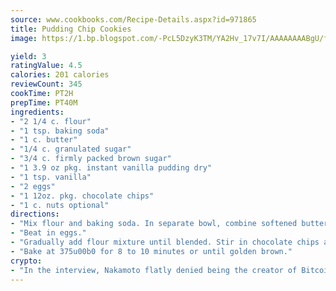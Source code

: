 ```yaml
---
source: www.cookbooks.com/Recipe-Details.aspx?id=971865
title: Pudding Chip Cookies
image: https://1.bp.blogspot.com/-PcL5DzyK3TM/YA2Hv_17v7I/AAAAAAAABgU/fyHeesSth_IZW9mL5lk6GxJO8cW8ksrGACLcBGAsYHQ/s320/12.png

yield: 3
ratingValue: 4.5
calories: 201 calories
reviewCount: 345
cookTime: PT2H
prepTime: PT40M
ingredients:
- "2 1/4 c. flour"
- "1 tsp. baking soda"
- "1 c. butter"
- "1/4 c. granulated sugar"
- "3/4 c. firmly packed brown sugar"
- "1 3.9 oz pkg. instant vanilla pudding dry"
- "1 tsp. vanilla"
- "2 eggs"
- "1 12oz. pkg. chocolate chips"
- "1 c. nuts optional"
directions:
- "Mix flour and baking soda. In separate bowl, combine softened butter, granulated sugar, brown sugar, pudding mix and vanilla. Beat until smooth and creamy."
- "Beat in eggs."
- "Gradually add flour mixture until blended. Stir in chocolate chips and nuts. Drop teaspoonfuls onto ungreased baking sheets."
- "Bake at 375u00b0 for 8 to 10 minutes or until golden brown."
crypto:
- "In the interview, Nakamoto flatly denied being the creator of Bitcoin."
---
```

